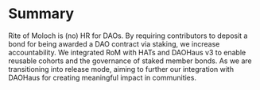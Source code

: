# Summary

Rite of Moloch is (no) HR for DAOs. By requiring contributors to deposit a bond for being awarded a DAO contract via staking, we increase accountability. We integrated RoM with HATs and DAOHaus v3 to enable reusable cohorts and the governance of staked member bonds. As we are transitioning into release mode, aiming to further our integration with DAOHaus for creating meaningful impact in communities.
